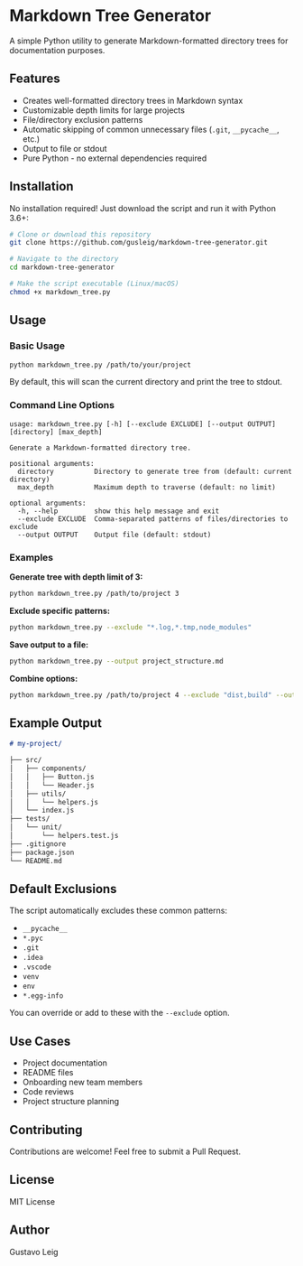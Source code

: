 # Markdown Tree Generator

A simple Python utility to generate Markdown-formatted directory trees for documentation purposes.

## Features

- Creates well-formatted directory trees in Markdown syntax
- Customizable depth limits for large projects
- File/directory exclusion patterns
- Automatic skipping of common unnecessary files (`.git`, `__pycache__`, etc.)
- Output to file or stdout
- Pure Python - no external dependencies required

## Installation

No installation required! Just download the script and run it with Python 3.6+:

```bash
# Clone or download this repository
git clone https://github.com/gusleig/markdown-tree-generator.git

# Navigate to the directory
cd markdown-tree-generator

# Make the script executable (Linux/macOS)
chmod +x markdown_tree.py
```

## Usage

### Basic Usage

```bash
python markdown_tree.py /path/to/your/project
```

By default, this will scan the current directory and print the tree to stdout.

### Command Line Options

```
usage: markdown_tree.py [-h] [--exclude EXCLUDE] [--output OUTPUT] [directory] [max_depth]

Generate a Markdown-formatted directory tree.

positional arguments:
  directory          Directory to generate tree from (default: current directory)
  max_depth          Maximum depth to traverse (default: no limit)

optional arguments:
  -h, --help         show this help message and exit
  --exclude EXCLUDE  Comma-separated patterns of files/directories to exclude
  --output OUTPUT    Output file (default: stdout)
```

### Examples

**Generate tree with depth limit of 3:**
```bash
python markdown_tree.py /path/to/project 3
```

**Exclude specific patterns:**
```bash
python markdown_tree.py --exclude "*.log,*.tmp,node_modules"
```

**Save output to a file:**
```bash
python markdown_tree.py --output project_structure.md
```

**Combine options:**
```bash
python markdown_tree.py /path/to/project 4 --exclude "dist,build" --output docs/structure.md
```

## Example Output

```markdown
# my-project/

├── src/
│   ├── components/
│   │   ├── Button.js
│   │   └── Header.js
│   ├── utils/
│   │   └── helpers.js
│   └── index.js
├── tests/
│   └── unit/
│       └── helpers.test.js
├── .gitignore
├── package.json
└── README.md
```

## Default Exclusions

The script automatically excludes these common patterns:
- `__pycache__`
- `*.pyc`
- `.git`
- `.idea`
- `.vscode`
- `venv`
- `env`
- `*.egg-info`

You can override or add to these with the `--exclude` option.

## Use Cases

- Project documentation
- README files
- Onboarding new team members
- Code reviews
- Project structure planning

## Contributing

Contributions are welcome! Feel free to submit a Pull Request.

## License

MIT License

## Author

Gustavo Leig
